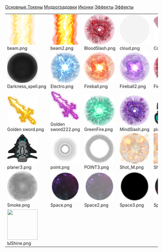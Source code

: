 [Основные Токены](https://github.com/CatacombNoop/ktms-tokens/blob/main/images_main/README.md)
[Мудроградовки](https://github.com/CatacombNoop/ktms-tokens/blob/main/images_mudrog/README.md)
[Иконки](https://github.com/CatacombNoop/ktms-tokens/blob/main/images_icons/README.md)
[Эффекты](https://github.com/CatacombNoop/ktms-tokens/blob/main/images_sfx/README.md)
[Эффекты](https://github.com/CatacombNoop/ktms-tokens/blob/main/images_odium/README.md)
<table><tr>
<tr>
<td valign="bottom">
<img src="./beam.png" width="100" height="100"><br>
beam.png
</td>

<td valign="bottom">
<img src="./beam2.png" width="100" height="100"><br>
beam2.png
</td>

<td valign="bottom">
<img src="./BloodSlash.png" width="100" height="100"><br>
BloodSlash.png
</td>

<td valign="bottom">
<img src="./cloud.png" width="100" height="100"><br>
cloud.png
</td>

<td valign="bottom">
<img src="./Cone_Shot.png" width="100" height="100"><br>
Cone_Shot.png
</td>

<td valign="bottom">
<img src="./Cut.png" width="100" height="100"><br>
Cut.png
</td>

</tr>
<tr>
<td valign="bottom">
<img src="./Darkness_spell.png" width="100" height="100"><br>
Darkness_spell.png
</td>

<td valign="bottom">
<img src="./Electro.png" width="100" height="100"><br>
Electro.png
</td>

<td valign="bottom">
<img src="./Fireball.png" width="100" height="100"><br>
Fireball.png
</td>

<td valign="bottom">
<img src="./Fireball2.png" width="100" height="100"><br>
Fireball2.png
</td>

<td valign="bottom">
<img src="./Fire_hell.png" width="100" height="100"><br>
Fire_hell.png
</td>

<td valign="bottom">
<img src="./FrostHit.png" width="100" height="100"><br>
FrostHit.png
</td>

</tr>
<tr>
<td valign="bottom">
<img src="./Golden sword.png" width="100" height="100"><br>
Golden sword.png
</td>

<td valign="bottom">
<img src="./Golden sword222.png" width="100" height="100"><br>
Golden sword222.png
</td>

<td valign="bottom">
<img src="./GreenFire.png" width="100" height="100"><br>
GreenFire.png
</td>

<td valign="bottom">
<img src="./MindSlash.png" width="100" height="100"><br>
MindSlash.png
</td>

<td valign="bottom">
<img src="./planer.png" width="100" height="100"><br>
planer.png
</td>

<td valign="bottom">
<img src="./planer2.png" width="100" height="100"><br>
planer2.png
</td>

</tr>
<tr>
<td valign="bottom">
<img src="./planer3.png" width="100" height="100"><br>
planer3.png
</td>

<td valign="bottom">
<img src="./point.png" width="100" height="100"><br>
point.png
</td>

<td valign="bottom">
<img src="./POINT3.png" width="100" height="100"><br>
POINT3.png
</td>

<td valign="bottom">
<img src="./Shot_M.png" width="100" height="100"><br>
Shot_M.png
</td>

<td valign="bottom">
<img src="./Shot_M2.png" width="100" height="100"><br>
Shot_M2.png
</td>

<td valign="bottom">
<img src="./Shot_M22.png" width="100" height="100"><br>
Shot_M22.png
</td>

</tr>
<tr>
<td valign="bottom">
<img src="./Smoke.png" width="100" height="100"><br>
Smoke.png
</td>

<td valign="bottom">
<img src="./Space.png" width="100" height="100"><br>
Space.png
</td>

<td valign="bottom">
<img src="./Space2.png" width="100" height="100"><br>
Space2.png
</td>

<td valign="bottom">
<img src="./Space3.png" width="100" height="100"><br>
Space3.png
</td>

<td valign="bottom">
<img src="./Space3_2.png" width="100" height="100"><br>
Space3_2.png
</td>

<td valign="bottom">
<img src="./Space3_3.png" width="100" height="100"><br>
Space3_3.png
</td>

</tr>
<tr>
<td valign="bottom">
<img src="./ЫShine.png" width="100" height="100"><br>
ЫShine.png
</td>

</tr></table>